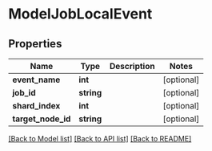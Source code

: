 # ModelJobLocalEvent

## Properties
Name | Type | Description | Notes
------------ | ------------- | ------------- | -------------
**event_name** | **int** |  | [optional] 
**job_id** | **string** |  | [optional] 
**shard_index** | **int** |  | [optional] 
**target_node_id** | **string** |  | [optional] 

[[Back to Model list]](../../README.md#documentation-for-models) [[Back to API list]](../../README.md#documentation-for-api-endpoints) [[Back to README]](../../README.md)

